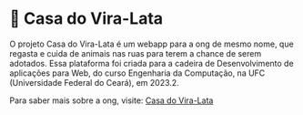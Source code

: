 # 🐾 Casa do Vira-Lata
O projeto Casa do Vira-Lata é um webapp para a ong de mesmo nome, que regasta e cuida de animais nas ruas para terem a chance de serem adotados. Essa plataforma foi criada para a cadeira de Desenvolvimento de aplicações para Web, do curso Engenharia da Computação, na UFC (Universidade Federal do Ceará), em 2023.2. 

Para saber mais sobre a ong, visite: [Casa do Vira-Lata](https://www.instagram.com/casadoviralata/)
